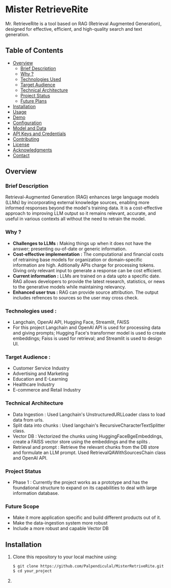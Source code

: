 # Mister RetrieveRite

Mr. RetrieveRite is a tool based on RAG (Retrieval Augmented Generation), designed for effective, efficient, and high-quality search and text generation.

## Table of Contents

* [Overview](#overview)
  * [Brief Description](#brief-description)
  * [Why ?](#why?)
  * [Technologies Used](#technologies-used)
  * [Target Audience](#target-audience)
  * [Technical Architecture](#technical-rchitecture)
  * [Project Status](#project-status)
  * [Future Plans](#future-plans)
* [Installation](#installation)
* [Usage](#usage)
* [Demo](#demo)
* [Configuration](#configuration)
* [Model and Data](#model-and-data)
* [API Keys and Credentials](#api-keys-and-credentials)
* [Contributing](#contributing)
* [License](#license)
* [Acknowledgments](#acknowledgments)
* [Contact](#contact)


## Overview
### Brief Description

Retrieval-Augmented Generation (RAG) enhances large language models (LLMs) by incorporating external knowledge sources, enabling more informed responses beyond the model's training data. It is a cost-effective approach to improving LLM output so it remains relevant, accurate, and useful in various contexts all without the need to retrain the model.

### Why ?
+ **Challenges to LLMs :** Making things up when it does not have the answer; presenting ou-of-date or generic information. 
+ **Cost-effective implementation :** The computational and financial costs of retraining base models for organization or domain-specific information are high. Aditionally APIs charge for processing tokens. Giving only relevant input to generate a response can be cost efficient.
+ **Current information :** LLMs are trained on a data upto a specific date. RAG allows developers to provide the latest research, statistics, or news to the generative models while maintaining relevancy.
+ **Enhanced user trus :** RAG can provide source attribution. The output includes refrences to sources so the user may cross check.

### Technologies used :
+ Langchain, OpenAI API, Hugging Face, Streamlit, FAISS
+ For this project Langchain and OpenAI API is used for processing data and giving prompts; Hugging Face's transformer model is used to create embeddings; Faiss is used for retrieval; and Streamlit is used to design UI.

### Target Audience :
+ Customer Service Industry
+ Advertising and Marketing
+ Education and E-Learning
+ Healthcare Industry
+ E-commerce and Retail Industry

### Technical Architecture
+ Data Ingestion : Used Langchain's UnstructuredURLLoader class to load data from urls.
+ Split data into chunks : Used langchain's RecursiveCharacterTextSplitter class.
+ Vector DB : Vectorized the chunks using HuggingFaceBgeEmbeddings, create a FAISS vector store using the embeddings and the splits .
+ Retrieval and prompt : Retrieve the relevant chunks from the DB store and formulate an LLM prompt. Used RetrievalQAWithSourcesChain class and OpenAI API.

### Project Status
+ Phase 1 : Currently the project works as a prototype and has the foundational structure to expand on its capabilities to deal with large information database.

### Future Scope
+ Make it more application specific and build different products out of it.
+ Make the data-ingestion system more robust
+ Include a more robust and capable Vector DB  

## Installation
1. Clone this repository to your local machine using:
    ```bash
    $ git clone https://github.com/Palpendiculal/MisterRetriveRite.git
    $ cd your_project
    ```
2. 
